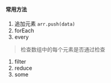 #### 常用方法

1. 追加元素 `arr.push(data)`
2. forEach
2. every

> 检查数组中的每个元素是否通过检查

1. filter
2. reduce
3. some

